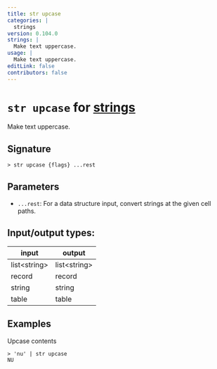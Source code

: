 ```yaml
---
title: str upcase
categories: |
  strings
version: 0.104.0
strings: |
  Make text uppercase.
usage: |
  Make text uppercase.
editLink: false
contributors: false
---
```

<!-- This file is automatically generated. Please edit the command in https://github.com/nushell/nushell instead. -->

# `str upcase` for [strings](/commands/categories/strings.md)

<div class='command-title'>Make text uppercase.</div>

## Signature

```> str upcase {flags} ...rest```

## Parameters

 -  `...rest`: For a data structure input, convert strings at the given cell paths.


## Input/output types:

| input        | output       |
| ------------ | ------------ |
| list\<string\> | list\<string\> |
| record       | record       |
| string       | string       |
| table        | table        |
## Examples

Upcase contents
```nu
> 'nu' | str upcase
NU
```
